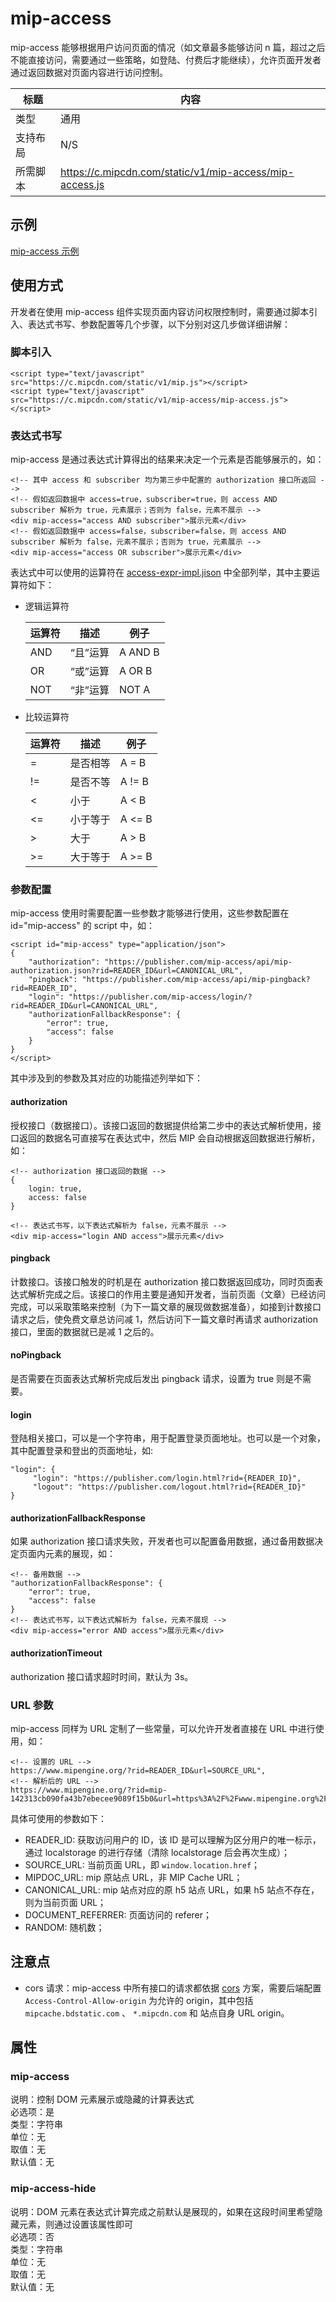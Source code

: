 # mip-access

mip-access 能够根据用户访问页面的情况（如文章最多能够访问 n 篇，超过之后不能直接访问，需要通过一些策略，如登陆、付费后才能继续），允许页面开发者通过返回数据对页面内容进行访问控制。

标题|内容
----|----
类型|通用
支持布局|N/S
所需脚本|https://c.mipcdn.com/static/v1/mip-access/mip-access.js

## 示例

[mip-access 示例](https://www.mipengine.org/samples-templates/mip-access/list)

## 使用方式

开发者在使用 mip-access 组件实现页面内容访问权限控制时，需要通过脚本引入、表达式书写、参数配置等几个步骤，以下分别对这几步做详细讲解：

### 脚本引入

```
<script type="text/javascript" src="https://c.mipcdn.com/static/v1/mip.js"></script>
<script type="text/javascript" src="https://c.mipcdn.com/static/v1/mip-access/mip-access.js"></script>
```

### 表达式书写
mip-access 是通过表达式计算得出的结果来决定一个元素是否能够展示的，如：

```
<!-- 其中 access 和 subscriber 均为第三步中配置的 authorization 接口所返回 -->
<!-- 假如返回数据中 access=true，subscriber=true，则 access AND subscriber 解析为 true，元素展示；否则为 false，元素不展示 -->
<div mip-access="access AND subscriber">展示元素</div>
<!-- 假如返回数据中 access=false，subscriber=false，则 access AND subscriber 解析为 false，元素不展示；否则为 true，元素展示 -->
<div mip-access="access OR subscriber">展示元素</div>
```

表达式中可以使用的运算符在 [access-expr-impl.jison](https://github.com/mipengine/mip-extensions/blob/master/src/mip-access/mip-access-expr-impl.jison) 中全部列举，其中主要运算符如下：

- 逻辑运算符

    运算符|描述|例子
    ---|---|---
    AND|“且”运算|A AND B
    OR|“或”运算|A OR B
    NOT|“非”运算|NOT A

- 比较运算符

    运算符|描述|例子
    ---|---|---
    =|是否相等|A = B
    !=|是否不等|A != B
    <|小于|A < B
    <=|小于等于|A <= B
    \>|大于|A > B
    \>=|大于等于|A >= B

### 参数配置
mip-access 使用时需要配置一些参数才能够进行使用，这些参数配置在 id="mip-access" 的 script 中，如：

```
<script id="mip-access" type="application/json">
{
    "authorization": "https://publisher.com/mip-access/api/mip-authorization.json?rid=READER_ID&url=CANONICAL_URL",
    "pingback": "https://publisher.com/mip-access/api/mip-pingback?rid=READER_ID",
    "login": "https://publisher.com/mip-access/login/?rid=READER_ID&url=CANONICAL_URL",
    "authorizationFallbackResponse": {
        "error": true,
        "access": false
    }
}
</script>
```

其中涉及到的参数及其对应的功能描述列举如下：

#### authorization

授权接口（数据接口）。该接口返回的数据提供给第二步中的表达式解析使用，接口返回的数据名可直接写在表达式中，然后 MIP 会自动根据返回数据进行解析，如：

```
<!-- authorization 接口返回的数据 -->
{
    login: true,
    access: false
}

<!-- 表达式书写，以下表达式解析为 false，元素不展示 -->
<div mip-access="login AND access">展示元素</div>
```

#### pingback

计数接口。该接口触发的时机是在 authorization 接口数据返回成功，同时页面表达式解析完成之后。该接口的作用主要是通知开发者，当前页面（文章）已经访问完成，可以采取策略来控制（为下一篇文章的展现做数据准备），如接到计数接口请求之后，使免费文章总访问减 1，然后访问下一篇文章时再请求 authorization 接口，里面的数据就已是减 1 之后的。

#### noPingback

是否需要在页面表达式解析完成后发出 pingback 请求，设置为 true 则是不需要。

#### login
登陆相关接口，可以是一个字符串，用于配置登录页面地址。也可以是一个对象，其中配置登录和登出的页面地址，如:

```
"login": {
     "login": "https://publisher.com/login.html?rid={READER_ID}",
     "logout": "https://publisher.com/logout.html?rid={READER_ID}"
}
```

#### authorizationFallbackResponse

如果 authorization 接口请求失败，开发者也可以配置备用数据，通过备用数据决定页面内元素的展现，如：

```
<!-- 备用数据 -->
"authorizationFallbackResponse": {
    "error": true,
    "access": false
}
<!-- 表达式书写，以下表达式解析为 false，元素不展现 -->
<div mip-access="error AND access">展示元素</div>
```

#### authorizationTimeout

authorization 接口请求超时时间，默认为 3s。

### URL 参数

mip-access 同样为 URL 定制了一些常量，可以允许开发者直接在 URL 中进行使用，如：

```
<!-- 设置的 URL -->
https://www.mipengine.org/?rid=READER_ID&url=SOURCE_URL",
<!-- 解析后的 URL -->
https://www.mipengine.org/?rid=mip-142313cb090fa43b7ebecee9089f15b0&url=https%3A%2F%2Fwww.mipengine.org%2F",
```

具体可使用的参数如下：

- READER_ID: 获取访问用户的 ID，该 ID 是可以理解为区分用户的唯一标示，通过 localstorage 的进行存储（清除 localstorage 后会再次生成）；
- SOURCE_URL: 当前页面 URL，即 `window.location.href`；
- MIPDOC_URL: mip 原站点 URL，非 MIP Cache URL；
- CANONICAL_URL: mip 站点对应的原 h5 站点 URL，如果 h5 站点不存在，则为当前页面 URL；
- DOCUMENT_REFERRER: 页面访问的 referer；
- RANDOM: 随机数；

## 注意点

- cors 请求：mip-access 中所有接口的请求都依据 [cors](https://developer.mozilla.org/zh-CN/docs/Web/API/Fetch_API/Using_Fetch) 方案，需要后端配置 `Access-Control-Allow-origin` 为允许的 origin，其中包括 `mipcache.bdstatic.com` 、 `*.mipcdn.com` 和 站点自身 URL origin。

## 属性

### mip-access

说明：控制 DOM 元素展示或隐藏的计算表达式      
必选项：是   
类型：字符串   
单位：无   
取值：无   
默认值：无

### mip-access-hide

说明：DOM 元素在表达式计算完成之前默认是展现的，如果在这段时间里希望隐藏元素，则通过设置该属性即可   
必选项：否   
类型：字符串   
单位：无   
取值：无   
默认值：无
